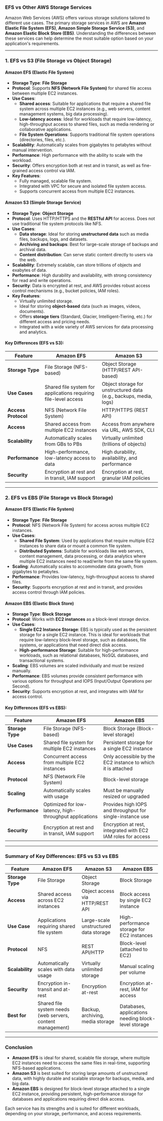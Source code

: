 ### **EFS vs Other AWS Storage Services**

Amazon Web Services (AWS) offers various storage solutions tailored to different use cases. The primary storage services in AWS are **Amazon Elastic File System (EFS)**, **Amazon Simple Storage Service (S3)**, and **Amazon Elastic Block Store (EBS)**. Understanding the differences between these services can help determine the most suitable option based on your application's requirements.

---

### **1. EFS vs S3 (File Storage vs Object Storage)**

#### **Amazon EFS (Elastic File System)**
   - **Storage Type**: **File Storage**
   - **Protocol**: Supports **NFS (Network File System)** for shared file access between multiple EC2 instances.
   - **Use Cases**:
     - **Shared access**: Suitable for applications that require a shared file system across multiple EC2 instances (e.g., web servers, content management systems, big data processing).
     - **Low-latency access**: Ideal for workloads that require low-latency, high-throughput access to shared files, such as media rendering or collaborative applications.
     - **File System Operations**: Supports traditional file system operations (directories, files, etc.).
   - **Scalability**: Automatically scales from gigabytes to petabytes without manual intervention.
   - **Performance**: High performance with the ability to scale with the workload.
   - **Security**: Offers encryption both at rest and in transit, as well as fine-grained access control via IAM.
   - **Key Features**:
     - Fully managed, scalable file system.
     - Integrated with VPC for secure and isolated file system access.
     - Supports concurrent access from multiple EC2 instances.

#### **Amazon S3 (Simple Storage Service)**
   - **Storage Type**: **Object Storage**
   - **Protocol**: Uses HTTP/HTTPS and the **RESTful API** for access. Does not use traditional file system protocols like NFS.
   - **Use Cases**:
     - **Data storage**: Ideal for storing **unstructured data** such as media files, backups, logs, and datasets.
     - **Archiving and backups**: Best for large-scale storage of backups and archival data.
     - **Content distribution**: Can serve static content directly to users via the web.
   - **Scalability**: Extremely scalable, can store trillions of objects and exabytes of data.
   - **Performance**: High durability and availability, with strong consistency for read and write operations.
   - **Security**: Data is encrypted at rest, and AWS provides robust access control mechanisms (e.g., bucket policies, IAM roles).
   - **Key Features**:
     - Virtually unlimited storage.
     - Ideal for storing **object-based** data (such as images, videos, documents).
     - Offers **storage tiers** (Standard, Glacier, Intelligent-Tiering, etc.) for different access and pricing needs.
     - Integrated with a wide variety of AWS services for data processing and analytics.

#### **Key Differences (EFS vs S3)**:
| Feature                | **Amazon EFS**                                 | **Amazon S3**                                  |
|------------------------|-------------------------------------------------|------------------------------------------------|
| **Storage Type**        | File Storage (NFS-based)                       | Object Storage (HTTP/REST API-based)           |
| **Use Cases**           | Shared file system for applications requiring file-level access | Object storage for unstructured data (e.g., backups, media, logs) |
| **Access Protocol**     | NFS (Network File System)                      | HTTP/HTTPS (REST API)                          |
| **Access**              | Shared access from multiple EC2 instances      | Access from anywhere via URL, AWS SDK, CLI     |
| **Scalability**         | Automatically scales from GBs to PBs           | Virtually unlimited (trillions of objects)     |
| **Performance**         | High-performance, low-latency access to data   | High durability, availability, and performance|
| **Security**            | Encryption at rest and in transit, IAM support | Encryption at rest, granular IAM policies      |

---

### **2. EFS vs EBS (File Storage vs Block Storage)**

#### **Amazon EFS (Elastic File System)**
   - **Storage Type**: **File Storage**
   - **Protocol**: NFS (Network File System) for access across multiple EC2 instances.
   - **Use Cases**:
     - **Shared File System**: Used by applications that require multiple EC2 instances to share data or mount a common file system.
     - **Distributed Systems**: Suitable for workloads like web servers, content management, data processing, or data analytics where multiple EC2 instances need to read/write from the same file system.
   - **Scaling**: Automatically scales to accommodate data growth, from gigabytes to petabytes.
   - **Performance**: Provides low-latency, high-throughput access to shared files.
   - **Security**: Supports encryption at rest and in transit, and provides access control through IAM policies.

#### **Amazon EBS (Elastic Block Store)**
   - **Storage Type**: **Block Storage**
   - **Protocol**: Works with **EC2 instances** as a block-level storage device.
   - **Use Cases**:
     - **Single EC2 Instance Storage**: EBS is typically used as the persistent storage for a single EC2 instance. This is ideal for workloads that require low-latency block-level storage, such as databases, file systems, or applications that need direct disk access.
     - **High-performance Storage**: Suitable for high-performance workloads, such as relational databases, NoSQL databases, and transactional systems.
   - **Scaling**: EBS volumes are scaled individually and must be resized manually.
   - **Performance**: EBS volumes provide consistent performance with various options for throughput and IOPS (Input/Output Operations per Second).
   - **Security**: Supports encryption at rest, and integrates with IAM for access control.

#### **Key Differences (EFS vs EBS)**:
| Feature                | **Amazon EFS**                                 | **Amazon EBS**                                |
|------------------------|-------------------------------------------------|-----------------------------------------------|
| **Storage Type**        | File Storage (NFS-based)                       | Block Storage (Block-level storage)           |
| **Use Cases**           | Shared file system for multiple EC2 instances  | Persistent storage for a single EC2 instance  |
| **Access**              | Concurrent access from multiple EC2 instances  | Only accessible by the EC2 instance to which it is attached |
| **Protocol**            | NFS (Network File System)                      | Block-level storage                           |
| **Scaling**             | Automatically scales with usage                | Must be manually resized or upgraded         |
| **Performance**         | Optimized for low-latency, high-throughput applications | Provides high IOPS and throughput for single-instance use |
| **Security**            | Encryption at rest and in transit, IAM support | Encryption at rest, integrated with EC2 IAM roles for access |

---

### **Summary of Key Differences: EFS vs S3 vs EBS**

| Feature                | **Amazon EFS**                        | **Amazon S3**                       | **Amazon EBS**                        |
|------------------------|--------------------------------------|-------------------------------------|--------------------------------------|
| **Storage Type**        | File Storage                         | Object Storage                     | Block Storage                        |
| **Access**              | Shared access across EC2 instances  | Object access via HTTP/REST API    | Block access by single EC2 instance  |
| **Use Case**            | Applications requiring shared file system | Large-scale unstructured data storage | High-performance storage for EC2 instances |
| **Protocol**            | NFS                                  | REST API/HTTP                      | Block-level (attached to EC2)       |
| **Scalability**         | Automatically scales with data usage | Virtually unlimited storage        | Manual scaling per volume            |
| **Security**            | Encryption in-transit and at-rest    | Encryption at-rest                 | Encryption at-rest, IAM for access  |
| **Best for**            | Shared file system needs (web servers, content management) | Backup, archiving, media storage | Databases, applications needing block-level storage |

---

### **Conclusion**
- **Amazon EFS** is ideal for shared, scalable file storage, where multiple EC2 instances need to access the same files in real-time, supporting NFS-based applications.
- **Amazon S3** is best suited for storing large amounts of unstructured data, with highly durable and scalable storage for backups, media, and big data.
- **Amazon EBS** is designed for block-level storage attached to a single EC2 instance, providing persistent, high-performance storage for databases and applications requiring direct disk access.

Each service has its strengths and is suited for different workloads, depending on your storage, performance, and access requirements.
